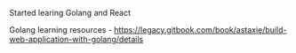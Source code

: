 Started learing Golang and React 


Golang learning resources
    - https://legacy.gitbook.com/book/astaxie/build-web-application-with-golang/details